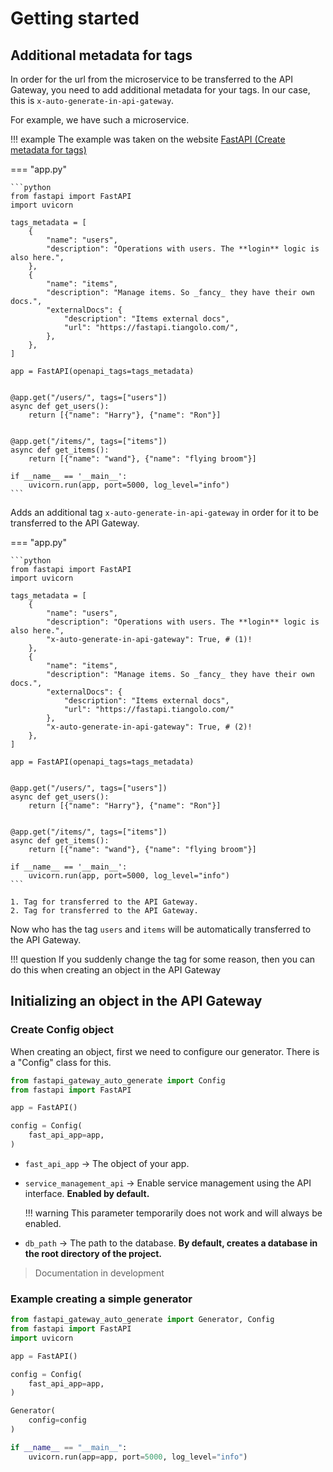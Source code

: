 # Getting started

## Additional metadata for tags

In order for the url from the microservice to be transferred to the API Gateway, 
you need to add additional metadata for your tags. In our case, this is `x-auto-generate-in-api-gateway`. 

For example, we have such a microservice. 

!!! example
    The example was taken on the website [FastAPI (Create metadata for tags)](https://fastapi.tiangolo.com/tutorial/metadata/#create-metadata-for-tags)

=== "app.py"

    ```python
    from fastapi import FastAPI
    import uvicorn

    tags_metadata = [
        {
            "name": "users",
            "description": "Operations with users. The **login** logic is also here.",
        },
        {
            "name": "items",
            "description": "Manage items. So _fancy_ they have their own docs.",
            "externalDocs": {
                "description": "Items external docs",
                "url": "https://fastapi.tiangolo.com/",
            },
        },
    ]

    app = FastAPI(openapi_tags=tags_metadata)


    @app.get("/users/", tags=["users"])
    async def get_users():
        return [{"name": "Harry"}, {"name": "Ron"}]


    @app.get("/items/", tags=["items"])
    async def get_items():
        return [{"name": "wand"}, {"name": "flying broom"}]

    if __name__ == '__main__':
        uvicorn.run(app, port=5000, log_level="info")
    ```

Adds an additional tag `x-auto-generate-in-api-gateway` in order for it to be transferred to the API Gateway.


=== "app.py"

    ```python
    from fastapi import FastAPI
    import uvicorn

    tags_metadata = [
        {
            "name": "users",
            "description": "Operations with users. The **login** logic is also here.",
            "x-auto-generate-in-api-gateway": True, # (1)!
        },
        {
            "name": "items",
            "description": "Manage items. So _fancy_ they have their own docs.",
            "externalDocs": {
                "description": "Items external docs",
                "url": "https://fastapi.tiangolo.com/"
            },
            "x-auto-generate-in-api-gateway": True, # (2)!
        },
    ]

    app = FastAPI(openapi_tags=tags_metadata)


    @app.get("/users/", tags=["users"])
    async def get_users():
        return [{"name": "Harry"}, {"name": "Ron"}]


    @app.get("/items/", tags=["items"])
    async def get_items():
        return [{"name": "wand"}, {"name": "flying broom"}]

    if __name__ == '__main__':
        uvicorn.run(app, port=5000, log_level="info")
    ```

    1. Tag for transferred to the API Gateway. 
    2. Tag for transferred to the API Gateway. 




Now who has the tag `users` and `items` will be automatically transferred to the API Gateway.

!!! question
    If you suddenly change the tag for some reason, then you can do this when creating an object in the API Gateway

## Initializing an object in the API Gateway

### Create Config object

When creating an object, first we need to configure our generator. There is a "Config" class for this.

```python
from fastapi_gateway_auto_generate import Config
from fastapi import FastAPI

app = FastAPI()

config = Config(
    fast_api_app=app,
)
```

- `fast_api_app` → The object of your app.
- `service_management_api` → Enable service management using the API interface. **Enabled by default.**

    !!! warning
        This parameter temporarily does not work and will always be enabled.

- `db_path` → The path to the database. **By default, creates a database in the root directory of the project.**

> Documentation in development

### Example creating a simple generator

```python
from fastapi_gateway_auto_generate import Generator, Config
from fastapi import FastAPI
import uvicorn

app = FastAPI()

config = Config(
    fast_api_app=app,
)

Generator(
    config=config
)

if __name__ == "__main__":
    uvicorn.run(app=app, port=5000, log_level="info")
```